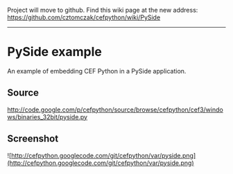 Project will move to github. Find this wiki page at the new address: https://github.com/cztomczak/cefpython/wiki/PySide


---


# PySide example #

An example of embedding CEF Python in a PySide application.

## Source ##

http://code.google.com/p/cefpython/source/browse/cefpython/cef3/windows/binaries_32bit/pyside.py

## Screenshot ##

![http://cefpython.googlecode.com/git/cefpython/var/pyside.png](http://cefpython.googlecode.com/git/cefpython/var/pyside.png)